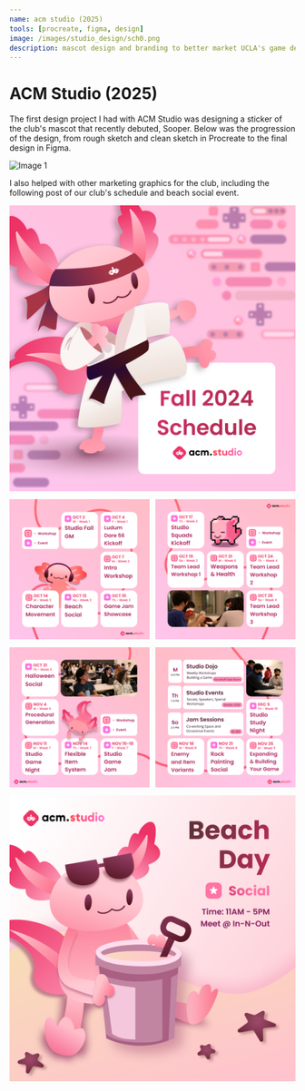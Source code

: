 ```yaml
---
name: acm studio (2025)
tools: [procreate, figma, design]
image: /images/studio_design/sch0.png
description: mascot design and branding to better market UCLA's game development club, ACM Studio
---
```


# ACM Studio (2025)
<p>
    The first design project I had with ACM Studio was designing a sticker of the club's mascot that recently debuted, Sooper. Below was the progression of the design, from rough sketch and clean sketch in Procreate to the final design in Figma.
  </p>
  <div style="display: flex; justify-content: space-between;">
    <img src="/images/studio_design/stickerpipeline.png" alt="Image 1" style="width: 100%;">
  </div>
  <p> 
    I also helped with other marketing graphics for the club, including the following post of our club's schedule and beach social event. 
  </p>
  <div style="display: flex; justify-content: space-between;">
    <img src="/images/studio_design/sch0.png" alt="Image 1" style="width: 100%;">
  </div>
  <p></p>
  <div style="display: flex; justify-content: space-between;">
    <img src="/images/studio_design/sch1.png" alt="Image 1" style="width: 49%;">
    <img src="/images/studio_design/sch2.png" alt="Image 2" style="width: 49%;">
  </div>
  <p></p>
  <div style="display: flex; justify-content: space-between;">
    <img src="/images/studio_design/sch3.png" alt="Image 3" style="width: 49%;">
    <img src="/images/studio_design/sch4.png" alt="Image 4" style="width: 49%;">
  </div>
  <p></p>
  <div style="display: flex; justify-content: space-between;">
    <img src="/images/studio_design/beach_social.png" alt="Image 1" style="width: 100%;">
  </div>